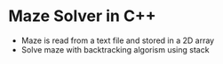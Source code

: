# Maze Solver in C++

- Maze is read from a text file and stored in a 2D array
- Solve maze with backtracking algorism using stack 

